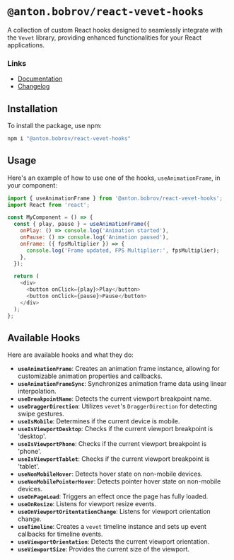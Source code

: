 # `@anton.bobrov/react-vevet-hooks`

A collection of custom React hooks designed to seamlessly integrate with the `Vevet` library, providing enhanced functionalities for your React applications.

### Links
- [Documentation](https://antonbobrov.github.io/react-kit/react-vevet-hooks/)
- [Changelog](https://github.com/antonbobrov/react-kit/blob/develop/apps/react-vevet-hooks/CHANGELOG.md)

## Installation

To install the package, use npm:

```bash
npm i "@anton.bobrov/react-vevet-hooks"
```

## Usage

Here's an example of how to use one of the hooks, `useAnimationFrame`, in your component:

```js
import { useAnimationFrame } from '@anton.bobrov/react-vevet-hooks';
import React from 'react';

const MyComponent = () => {
  const { play, pause } = useAnimationFrame({
    onPlay: () => console.log('Animation started'),
    onPause: () => console.log('Animation paused'),
    onFrame: ({ fpsMultiplier }) => {
      console.log('Frame updated, FPS Multiplier:', fpsMultiplier);
    },
  });

  return (
    <div>
      <button onClick={play}>Play</button>
      <button onClick={pause}>Pause</button>
    </div>
  );
};
```

## Available Hooks

Here are available hooks and what they do:

- **`useAnimationFrame`**: Creates an animation frame instance, allowing for customizable animation properties and callbacks.
- **`useAnimationFrameSync`**: Synchronizes animation frame data using linear interpolation.
- **`useBreakpointName`**: Detects the current viewport breakpoint name.
- **`useDraggerDirection`**: Utilizes `vevet`'s `DraggerDirection` for detecting swipe gestures.
- **`useIsMobile`**: Determines if the current device is mobile.
- **`useIsViewportDesktop`**: Checks if the current viewport breakpoint is 'desktop'.
- **`useIsViewportPhone`**: Checks if the current viewport breakpoint is 'phone'.
- **`useIsViewportTablet`**: Checks if the current viewport breakpoint is 'tablet'.
- **`useNonMobileHover`**: Detects hover state on non-mobile devices.
- **`useNonMobilePointerHover`**: Detects pointer hover state on non-mobile devices.
- **`useOnPageLoad`**: Triggers an effect once the page has fully loaded.
- **`useOnResize`**: Listens for viewport resize events.
- **`useOnViewportOritentationChange`**: Listens for viewport orientation change.
- **`useTimeline`**: Creates a `vevet` timeline instance and sets up event callbacks for timeline events.
- **`useViewportOrientation`**: Detects the current viewport orientation.
- **`useViewportSize`**: Provides the current size of the viewport.
